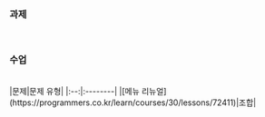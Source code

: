### 과제

<br />

### 수업
<br />
|문제|문제 유형|
|:--:|:--------|
|[메뉴 리뉴얼](https://programmers.co.kr/learn/courses/30/lessons/72411)|조합|
